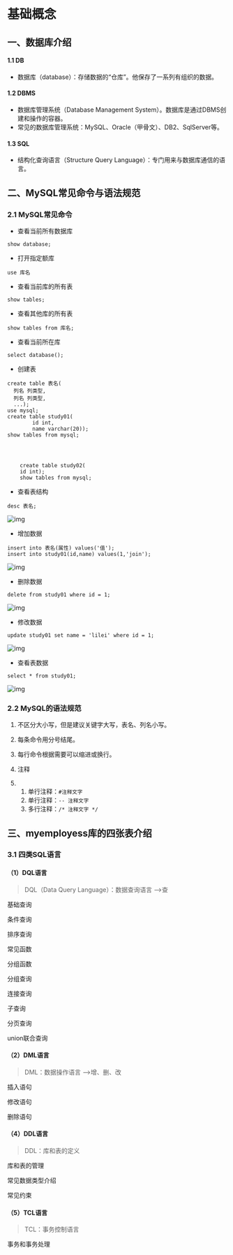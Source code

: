 # 基础概念

## 一、数据库介绍

#### 1.1 DB

- 数据库（database）：存储数据的“仓库”。他保存了一系列有组织的数据。

#### 1.2 DBMS

- 数据库管理系统（Database Management System）。数据库是通过DBMS创建和操作的容器。
- 常见的数据库管理系统：MySQL、Oracle（甲骨文）、DB2、SqlServer等。

#### 1.3 SQL

- 结构化查询语言（Structure Query Language）：专门用来与数据库通信的语言。



## 二、MySQL常见命令与语法规范

### 2.1 MySQL常见命令

- 查看当前所有数据库

```mysql
show database;
```

- 打开指定额库

```mysql
use 库名
```

- 查看当前库的所有表

```mysql
show tables;
```

- 查看其他库的所有表

```mysql
show tables from 库名;
```

- 查看当前所在库

```mysql
select database();
```

- 创建表

```mysql
create table 表名(
  列名 列类型,
  列名 列类型,
  ...);
use mysql;
create table study01(
		id int,
		name varchar(20));
show tables from mysql;




	create table study02(
	id int);
	show tables from mysql;
```

- 查看表结构

```mysql
desc 表名;
```

![img](https://gitee.com/xleixz/CloudNotes-Images/raw/master/Typora-Images/20220425115648.png)

- 增加数据

```mysql
insert into 表名(属性) values('值');
insert into study01(id,name) values(1,'join');
```

![img](https://gitee.com/xleixz/CloudNotes-Images/raw/master/Typora-Images/20220425115655.png)

- 删除数据

```mysql
delete from study01 where id = 1;
```

![img](https://gitee.com/xleixz/CloudNotes-Images/raw/master/Typora-Images/20220425115703.png)

- 修改数据

```mysql
update study01 set name = 'lilei' where id = 1;
```

![img](https://gitee.com/xleixz/CloudNotes-Images/raw/master/Typora-Images/20220425115716.png)

- 查看表数据

```mysql
select * from study01;
```

![img](https://gitee.com/xleixz/CloudNotes-Images/raw/master/Typora-Images/20220425115722.png)



### 2.2 MySQL的语法规范

1. 不区分大小写，但是建议关键字大写，表名、列名小写。
2. 每条命令用分号结尾。
3. 每行命令根据需要可以缩进或换行。
4. 注释

1. 1. 单行注释：`#注释文字`
   2. 单行注释：`-- 注释文字`
   3. 多行注释：`/* 注释文字 */`



## 三、myemployess库的四张表介绍

### 3.1 四类SQL语言

#### （1）DQL语言

> DQL（Data Query Language）：数据查询语言  -->查

基础查询

条件查询

排序查询

常见函数

分组函数

分组查询

连接查询

子查询

分页查询

union联合查询



#### （2）DML语言

> DML：数据操作语言  -->增、删、改

插入语句

修改语句

删除语句



#### （4）DDL语言

> DDL：库和表的定义

库和表的管理

常见数据类型介绍

常见约束



#### （5）TCL语言

> TCL：事务控制语言

事务和事务处理